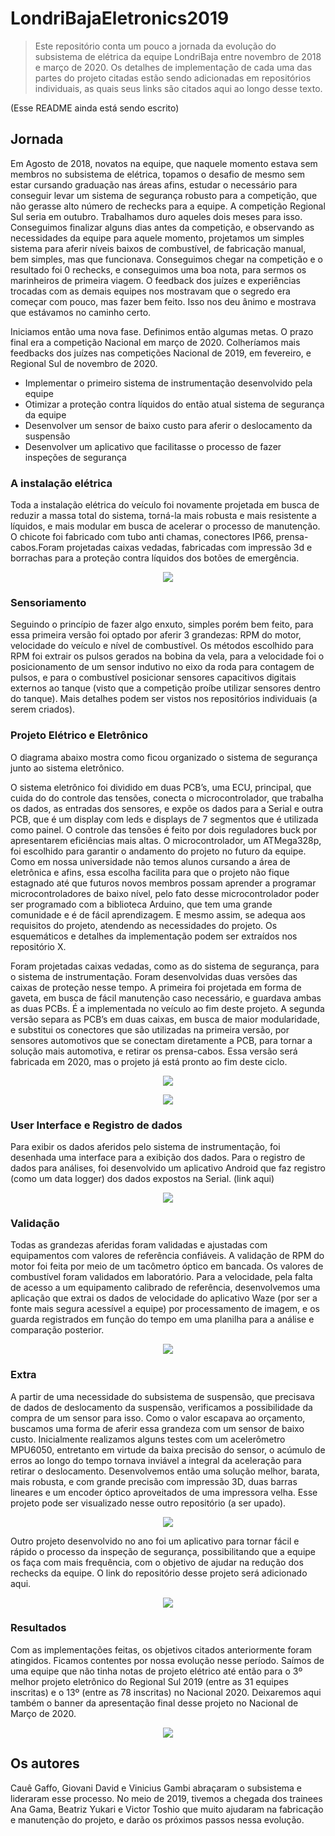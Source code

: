 # LondriBajaEletronics2019

> Este repositório conta um pouco a jornada da evolução do subsistema de elétrica da equipe LondriBaja entre novembro de 2018 e março de 2020. Os detalhes de implementação de cada uma das partes do projeto citadas estão sendo adicionadas em repositórios individuais, as quais seus links são citados aqui ao longo desse texto.

(Esse README ainda está sendo escrito)

## Jornada

Em Agosto de 2018, novatos na equipe, que naquele momento estava sem membros no subsistema de elétrica, topamos o desafio de mesmo sem estar cursando graduação nas áreas afins, estudar o necessário para conseguir levar um sistema de segurança robusto para a competição, que não gerasse alto número de rechecks para a equipe. A competição Regional Sul seria em outubro. Trabalhamos duro aqueles dois meses para isso. Conseguimos finalizar alguns dias antes da competição, e observando as necessidades da equipe para aquele momento, projetamos um simples sistema para aferir níveis baixos de combustível, de fabricação manual, bem simples, mas que funcionava. Conseguimos chegar na competição e o resultado foi 0 rechecks, e conseguimos uma boa nota, para sermos os marinheiros de primeira viagem. O feedback dos juízes e experiências trocadas com as demais equipes nos mostravam que o segredo era começar com pouco, mas fazer bem feito. Isso nos deu ânimo e mostrava que estávamos no caminho certo. 

Iniciamos então uma nova fase. Definimos então algumas metas. O prazo final era a competição Nacional em março de 2020. Colheríamos mais feedbacks dos juízes nas competições Nacional de 2019, em fevereiro, e Regional Sul de novembro de 2020.

- Implementar o primeiro sistema de instrumentação desenvolvido pela equipe
- Otimizar a proteção contra líquidos do então atual sistema de segurança da equipe
- Desenvolver um sensor de baixo custo para aferir o deslocamento da suspensão
- Desenvolver um aplicativo que facilitasse o processo de fazer inspeções de segurança

### A instalação elétrica

Toda a instalação elétrica do veículo foi novamente projetada em busca de reduzir a massa total do sistema, torná-la mais robusta e mais resistente a líquidos, e mais modular em busca de acelerar o processo de manutenção. O chicote foi fabricado  com tubo anti chamas, conectores IP66, prensa-cabos.Foram projetadas caixas vedadas, fabricadas com impressão 3d e borrachas para a proteção contra líquidos dos botões de emergência.

<p align="center"><img src="https://raw.githubusercontent.com/ViniciusGambi/LondriBajaEletronics2019/main/.github/eletric-setup.jpg"></p>

### Sensoriamento

Seguindo o princípio de fazer algo enxuto, simples porém bem feito, para essa primeira versão foi optado por aferir 3 grandezas: RPM do motor, velocidade do veículo e nível de combustível. Os métodos escolhido para RPM foi extrair os pulsos gerados na bobina da vela, para a velocidade foi o posicionamento de um sensor indutivo no eixo da roda para contagem de pulsos, e para o combustível posicionar sensores capacitivos digitais externos ao tanque (visto que a competição proíbe utilizar sensores dentro do tanque). Mais detalhes podem ser vistos nos repositórios individuais (a serem criados).

### Projeto Elétrico e Eletrônico

O diagrama abaixo mostra como ficou organizado o sistema de segurança junto ao sistema eletrônico. 

O sistema eletrônico foi dividido em duas PCB’s, uma ECU, principal, que cuida do do controle das tensões, conecta o microcontrolador, que trabalha os dados, as entradas dos sensores, e expõe os dados para a Serial e outra PCB, que é um display com leds e displays de 7 segmentos que é utilizada como painel. 
O controle das tensões é feito por dois reguladores buck por apresentarem eficiências mais altas. O microcontrolador, um ATMega328p, foi escolhido para garantir o andamento do projeto no futuro da equipe. Como em nossa universidade não temos alunos cursando a área de eletrônica e afins, essa escolha facilita para que o projeto não fique estagnado até que futuros novos membros possam aprender a programar microcontroladores de baixo nível, pelo fato desse microcontrolador poder ser programado com a biblioteca Arduino, que tem uma grande comunidade e é de fácil aprendizagem. E mesmo assim, se adequa aos requisitos do projeto, atendendo as necessidades do projeto. Os esquemáticos e detalhes da implementação podem ser extraídos nos repositório X.

Foram projetadas caixas vedadas, como as do sistema de segurança, para o sistema de instrumentação. Foram desenvolvidas duas versões das caixas de proteção nesse tempo. A primeira foi projetada em forma de gaveta, em busca de fácil manutenção caso necessário, e guardava ambas as duas PCBs. É a implementada no veículo ao fim deste projeto. A segunda versão separa as PCB’s em duas caixas, em busca de maior modularidade, e substitui os conectores que são utilizadas na primeira versão, por sensores automotivos que se conectam diretamente a PCB, para tornar a solução mais automotiva, e retirar os prensa-cabos. Essa versão será fabricada em 2020, mas o projeto já está pronto ao fim deste ciclo. 

<p align="center"><img src="https://raw.githubusercontent.com/ViniciusGambi/LondriBajaEletronics2019/main/.github/eletric-eletronic.jpg"></p>

<p align="center"><img src="https://raw.githubusercontent.com/ViniciusGambi/LondriBajaEletronics2019/main/.github/new-project.jpg"></p>

### User Interface e Registro de dados

Para exibir os dados aferidos pelo sistema de instrumentação, foi desenhada uma interface para a exibição dos dados. Para o registro de dados para análises, foi desenvolvido um aplicativo Android que faz registro (como um data logger) dos dados expostos na Serial. (link aqui)

<p align="center"><img src="https://raw.githubusercontent.com/ViniciusGambi/LondriBajaEletronics2019/main/.github/ui.jpg"></p>

### Validação

Todas as grandezas aferidas foram validadas e ajustadas com equipamentos com valores de referência confiáveis. A validação de RPM do motor foi feita por meio de um tacômetro óptico em bancada. Os valores de combustível foram validados em laboratório. Para a velocidade, pela falta de acesso a um equipamento calibrado de referência, desenvolvemos uma aplicação que extrai os dados de velocidade do aplicativo Waze (por ser a fonte mais segura acessível a equipe) por processamento de imagem, e os guarda registrados em função do tempo em uma planilha para a análise e comparação posterior.

<p align="center"><img src="https://raw.githubusercontent.com/ViniciusGambi/LondriBajaEletronics2019/main/.github/validation.jpg"></p>

### Extra

A partir de uma necessidade do subsistema de suspensão, que precisava de dados de deslocamento da suspensão, verificamos a possibilidade da compra de um sensor para isso. Como o valor escapava ao orçamento, buscamos uma forma de aferir essa grandeza com um sensor de baixo custo. Inicialmente realizamos alguns testes com um acelerômetro MPU6050, entretanto em virtude da baixa precisão do sensor, o acúmulo de erros ao longo do tempo tornava inviável a integral da aceleração para retirar o deslocamento. Desenvolvemos então uma solução melhor, barata, mais robusta, e com grande precisão com impressão 3D, duas barras lineares e um encoder óptico aproveitados de uma impressora velha. Esse projeto pode ser visualizado nesse outro repositório (a ser upado). 

<p align="center"><img src="https://raw.githubusercontent.com/ViniciusGambi/LondriBajaEletronics2019/main/.github/displacement-sensor.jpg"></p>

Outro projeto desenvolvido no ano foi um aplicativo para tornar fácil e rápido o processo da inspeção de segurança, possibilitando que a equipe os faça com mais frequência, com o objetivo de ajudar na redução dos rechecks da equipe. O link do repositório desse projeto será adicionado aqui.

<p align="center"><img src="https://raw.githubusercontent.com/ViniciusGambi/LondriBajaEletronics2019/main/.github/inspection-app.jpg"></p>

### Resultados

Com as implementações feitas, os objetivos citados anteriormente foram atingidos. Ficamos contentes por nossa evolução nesse período. Saímos de uma equipe que não tinha notas de projeto elétrico até então para o 3º melhor projeto eletrônico do Regional Sul 2019 (entre as 31 equipes inscritas) e o 13º (entre as 78 inscritas) no Nacional 2020. Deixaremos aqui também o banner da apresentação final desse projeto no Nacional de Março de 2020.

<p align="center"><img src="https://raw.githubusercontent.com/ViniciusGambi/LondriBajaEletronics2019/main/.github/banner-nacional-2020.jpg"></p>

## Os autores

Cauê Gaffo, Giovani David e Vinicius Gambi abraçaram o subsistema e lideraram esse processo. No meio de 2019, tivemos a chegada dos trainees Ana Gama, Beatriz Yukari e Victor Toshio que muito ajudaram na fabricação e manutenção do projeto, e darão os próximos passos nessa evolução.